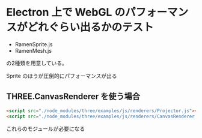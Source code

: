 # Electron 上で WebGL のパフォーマンスがどれぐらい出るかのテスト

* RamenSprite.js
* RamenMesh.js

の2種類を用意している。

Sprite のほうが圧倒的にパフォーマンスが出る

## THREE.CanvasRenderer を使う場合

```html
<script src="./node_modules/three/examples/js/renderers/Projector.js"></script>
<script src="./node_modules/three/examples/js/renderers/CanvasRenderer.js"></script>
```

これらのモジュールが必要になる
